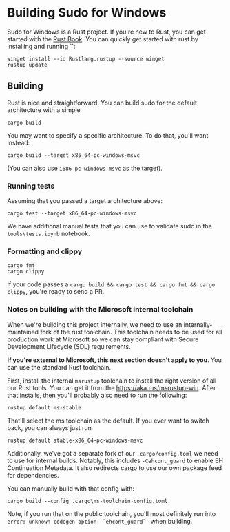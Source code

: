 # Building Sudo for Windows

Sudo for Windows is a Rust project. If you're new to Rust, you can get started with the [Rust Book](https://doc.rust-lang.org/book/). You can quickly get started with rust by installing and running ``:

```
winget install --id Rustlang.rustup --source winget
rustup update
```

## Building

Rust is nice and straightforward. You can build sudo for the default architecture with a simple

```
cargo build
```

You may want to specify a specific architecture. To do that, you'll want instead:

```
cargo build --target x86_64-pc-windows-msvc
```

(You can also use `i686-pc-windows-msvc` as the target).

### Running tests

Assuming that you passed a target architecture above:

```
cargo test --target x86_64-pc-windows-msvc
```

We have additional manual tests that you can use to validate sudo in the
`tools\tests.ipynb` notebook.

### Formatting and clippy

```
cargo fmt
cargo clippy
```

If your code passes a `cargo build && cargo test && cargo fmt && cargo clippy`, you're ready to send a PR.

### Notes on building with the Microsoft internal toolchain

When we're building this project internally, we need to use an internally-maintained fork of the rust toolchain. This toolchain needs to be used for all production work at Microsoft so we can stay compliant with Secure Development Lifecycle (SDL) requirements.

**If you're external to Microsoft, this next section doesn't apply to you**. You
can use the standard Rust toolchain.

First, install the internal `msrustup` toolchain to install the right version of
all our Rust tools. You can get it from the https://aka.ms/msrustup-win. After
that installs, then you'll probably also need to run the following:

```
rustup default ms-stable
```

That'll select the ms toolchain as the default. If you ever want to switch back, you can always just run

```
rustup default stable-x86_64-pc-windows-msvc
```

Additionally, we've got a separate fork of our `.cargo/config.toml` we need to use for internal builds. Notably, this includes `-Cehcont_guard` to enable EH Continuation Metadata. It also redirects cargo to use our own package feed for dependencies.

You can manually build with that config with:

```
cargo build --config .cargo\ms-toolchain-config.toml
```

Note, if you run that on the public toolchain, you'll most definitely run into ``error: unknown codegen option: `ehcont_guard` `` when building.
